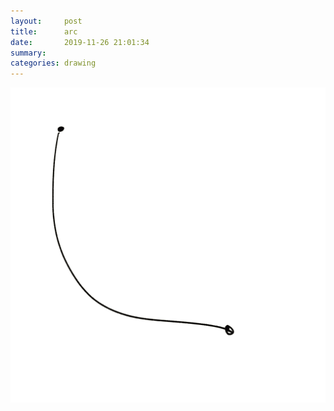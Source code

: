 ```yaml
---
layout:     post
title:      arc
date:       2019-11-26 21:01:34
summary:    
categories: drawing
---
```

![arc](/images/diary/arc.png ".")
